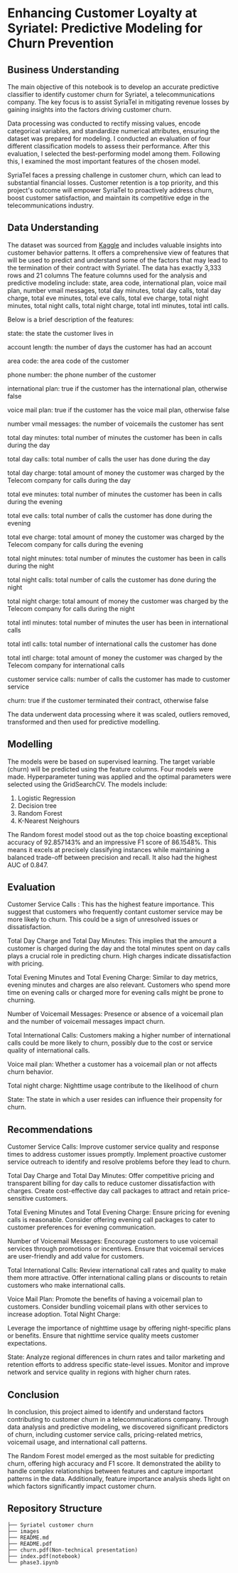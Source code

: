 # Enhancing Customer Loyalty at Syriatel: Predictive Modeling for Churn Prevention
## Business Understanding
The main objective of this notebook is to develop an accurate predictive classifier to identify customer churn for Syriatel, a telecommunications company. The key focus is to assist SyriaTel in mitigating revenue losses by gaining insights into the factors driving customer churn.

Data processing was conducted to rectify missing values, encode categorical variables, and standardize numerical attributes, ensuring the dataset was prepared for modeling. I conducted an evaluation of four different classification models to assess their performance. After this evaluation, I selected the best-performing model among them. Following this, I examined the most important features of the chosen model.

SyriaTel faces a pressing challenge in customer churn, which can lead to substantial financial losses. Customer retention is a top priority, and this project's outcome will empower SyriaTel to proactively address churn, boost customer satisfaction, and maintain its competitive edge in the telecommunications industry.

## Data Understanding
The dataset was sourced from [Kaggle](https://www.kaggle.com/datasets/becksddf/churn-in-telecoms-dataset) and includes valuable insights into customer behavior patterns. It offers a comprehensive view of features that will be used to predict and
understand some of the factors that may lead to the termination of their contract with Syriatel. The data has exactly 3,333 rows and 21 columns The feature columns used for the analysis and predictive modeling include: state, area code, international plan, voice mail plan, number vmail messages, total day minutes, total day calls, total day charge, total eve minutes, total eve calls, total eve charge, total night minutes, total night calls, total night charge, total intl minutes, total intl calls.

Below is a brief description of the features:

state: the state the customer lives in

account length: the number of days the customer has had an account

area code: the area code of the customer

phone number: the phone number of the customer

international plan: true if the customer has the international plan, otherwise false

voice mail plan: true if the customer has the voice mail plan, otherwise false

number vmail messages: the number of voicemails the customer has sent

total day minutes: total number of minutes the customer has been in calls during the day

total day calls: total number of calls the user has done during the day

total day charge: total amount of money the customer was charged by the Telecom company for calls during the day

total eve minutes: total number of minutes the customer has been in calls during the evening

total eve calls: total number of calls the customer has done during the evening

total eve charge: total amount of money the customer was charged by the Telecom company for calls during the evening

total night minutes: total number of minutes the customer has been in calls during the night

total night calls: total number of calls the customer has done during the night

total night charge: total amount of money the customer was charged by the Telecom company for calls during the night

total intl minutes: total number of minutes the user has been in international calls

total intl calls: total number of international calls the customer has done

total intl charge: total amount of money the customer was charged by the Telecom company for international calls

customer service calls: number of calls the customer has made to customer service

churn: true if the customer terminated their contract, otherwise false

The data underwent data processing where it was scaled, outliers removed, transformed and then used for predictive modelling.

 ## Modelling
 The models were be based on supervised learning. The target variable (churn) will be predicted using the feature columns.
 Four models were made. Hyperparameter tuning was applied and the optimal parameters were selected using the GridSearchCV.
 The models include:
 1. Logistic Regression
 2. Decision tree
 3. Random Forest
 4. K-Nearest Neighours

The Random forest model stood out as the top choice boasting exceptional accuracy of 92.857143% and an impressive F1 score of 86.1548%. This means it excels at precisely classifying instances while maintaining a balanced trade-off between precision and recall.
It also had the highest  AUC of 0.847.

 ## Evaluation
Customer Service Calls :
This has the highest feature importance. This suggest that customers who frequently contant customer service may be more likely to churn. This could be a sign of unresolved issues or dissatisfaction.


Total Day Charge and Total Day Minutes:
This implies that the amount a customer is charged during the day and the total minutes spent on day calls plays a crucial role in predicting churn. High charges indicate dissatisfaction with pricing.


Total Evening Minutes and Total Evening Charge:
Similar to day metrics, evening minutes and charges are also relevant. Customers who spend more time on evening calls or charged more for evening calls might be prone to churning.


Number of Voicemail Messages:
Presence or absence of a voicemail plan and the number of voicemail messages impact churn.


Total International Calls:
Customers making a higher number of international calls could be more likely to churn, possibly due to the cost or service quality of international calls.


Voice mail plan:
Whether a customer has a voicemail plan or not affects churn behavior.


Total night charge:
Nighttime usage contribute to the likelihood of churn


State:
The state in which a user resides can influence their propensity for churn.

## Recommendations
Customer Service Calls:
Improve customer service quality and response times to address customer issues promptly.
Implement proactive customer service outreach to identify and resolve problems before they lead to churn.


Total Day Charge and Total Day Minutes:
Offer competitive pricing and transparent billing for day calls to reduce customer dissatisfaction with charges.
Create cost-effective day call packages to attract and retain price-sensitive customers.


Total Evening Minutes and Total Evening Charge:
Ensure pricing for evening calls is reasonable.
Consider offering evening call packages to cater to customer preferences for evening communication.


Number of Voicemail Messages:
Encourage customers to use voicemail services through promotions or incentives.
Ensure that voicemail services are user-friendly and add value for customers.


Total International Calls:
Review international call rates and quality to make them more attractive.
Offer international calling plans or discounts to retain customers who make international calls.


Voice Mail Plan:
Promote the benefits of having a voicemail plan to customers.
Consider bundling voicemail plans with other services to increase adoption.
Total Night Charge:


Leverage the importance of nighttime usage by offering night-specific plans or benefits.
Ensure that nighttime service quality meets customer expectations.


State:
Analyze regional differences in churn rates and tailor marketing and retention efforts to address specific state-level issues.
Monitor and improve network and service quality in regions with higher churn rates.

## Conclusion
In conclusion, this project aimed to identify and understand factors contributing to customer churn in a telecommunications company. Through data analysis and predictive modeling, we discovered significant predictors of churn, including customer service calls, pricing-related metrics, voicemail usage, and international call patterns.

The Random Forest model emerged as the most suitable for predicting churn, offering high accuracy and F1 score. It demonstrated the ability to handle complex relationships between features and capture important patterns in the data. Additionally, feature importance analysis sheds light on which factors significantly impact customer churn.

## Repository Structure

```
├── Syriatel customer churn
├── images
├── README.md
├── README.pdf
├── churn.pdf(Non-technical presentation)
├── index.pdf(notebook)
└── phase3.ipynb
```


